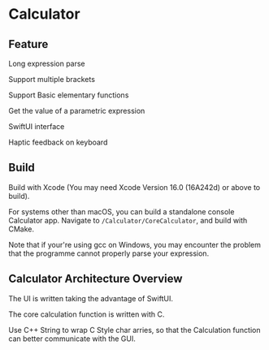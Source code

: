 # Calculator

## Feature

Long expression parse

Support multiple brackets

Support Basic elementary functions

Get the value of a parametric expression

SwiftUI interface

Haptic feedback on keyboard


## Build 
Build with Xcode (You may need Xcode Version 16.0 (16A242d) or above to build).

For systems other than macOS, you can build a standalone console Calculator app. Navigate to `/Calculator/CoreCalculator`, and build with CMake. 

Note that if your're using gcc on Windows, you may encounter the problem that the programme cannot properly parse your expression.

## Calculator Architecture Overview
The UI is written taking the advantage of SwiftUI. 

The core calculation function is written with C.

Use C++ String to wrap C Style char arries, so that the Calculation function can better communicate with the GUI.
